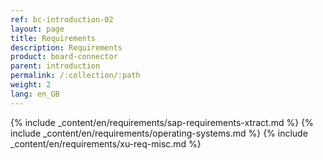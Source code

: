 ```yaml
---
ref: bc-introduction-02
layout: page
title: Requirements
description: Requirements
product: board-connector
parent: introduction
permalink: /:collection/:path
weight: 2
lang: en_GB
---
```


{% include _content/en/requirements/sap-requirements-xtract.md %}
{% include _content/en/requirements/operating-systems.md %}
{% include _content/en/requirements/xu-req-misc.md %}